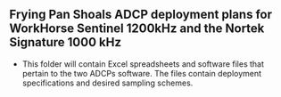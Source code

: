 ## Frying Pan Shoals ADCP deployment plans for WorkHorse Sentinel 1200kHz and the Nortek Signature 1000 kHz
* This folder will contain Excel spreadsheets and software files that pertain to the two ADCPs software. The files contain deployment specifications and desired sampling schemes. 

